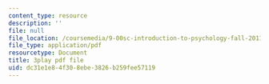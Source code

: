 ```yaml
---
content_type: resource
description: ''
file: null
file_location: /coursemedia/9-00sc-introduction-to-psychology-fall-2011/dc31e1e84f308ebe3826b259fee57119_lBU64nfe8nM.pdf
file_type: application/pdf
resourcetype: Document
title: 3play pdf file
uid: dc31e1e8-4f30-8ebe-3826-b259fee57119
---
```

